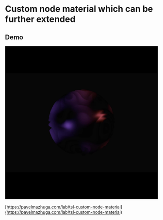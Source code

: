 # Custom node material which can be further extended

## Demo

![Preview](preview.jpeg)

[https://pavelmazhuga.com/lab/tsl-custom-node-material](https://pavelmazhuga.com/lab/tsl-custom-node-material)
